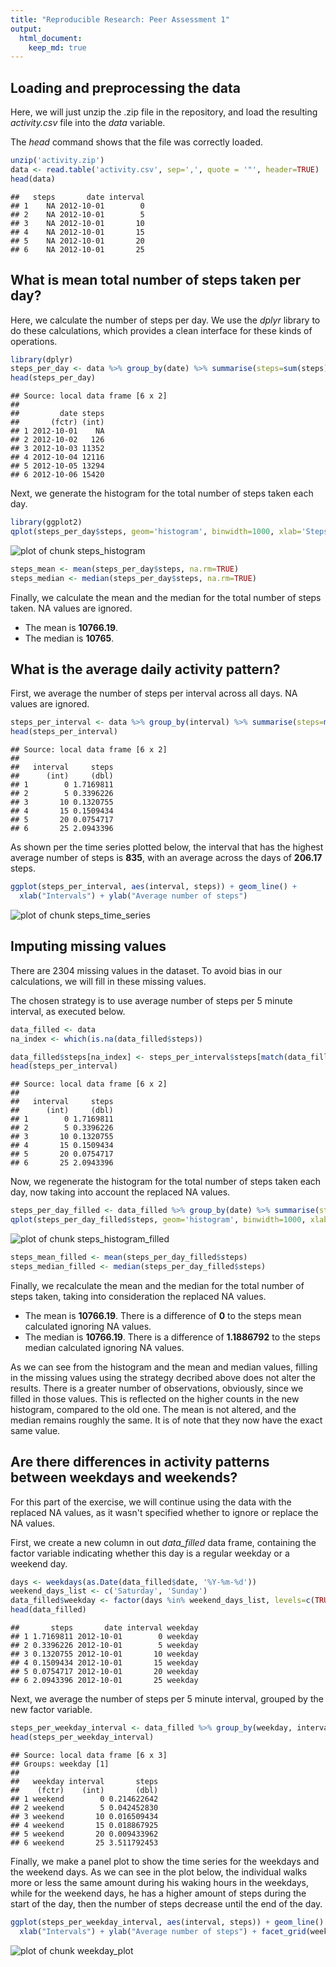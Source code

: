 ```yaml
---
title: "Reproducible Research: Peer Assessment 1"
output: 
  html_document:
    keep_md: true
---
```



## Loading and preprocessing the data
Here, we will just unzip the .zip file in the repository, and load the resulting *activity.csv* file into the *data* variable.

The *head* command shows that the file was correctly loaded.

```r
unzip('activity.zip')
data <- read.table('activity.csv', sep=',', quote = '"', header=TRUE)
head(data)
```

```
##   steps       date interval
## 1    NA 2012-10-01        0
## 2    NA 2012-10-01        5
## 3    NA 2012-10-01       10
## 4    NA 2012-10-01       15
## 5    NA 2012-10-01       20
## 6    NA 2012-10-01       25
```


## What is mean total number of steps taken per day?
Here, we calculate the number of steps per day. We use the *dplyr* library to do these calculations, which provides a clean interface for these kinds of operations.

```r
library(dplyr)
steps_per_day <- data %>% group_by(date) %>% summarise(steps=sum(steps))
head(steps_per_day)
```

```
## Source: local data frame [6 x 2]
## 
##         date steps
##       (fctr) (int)
## 1 2012-10-01    NA
## 2 2012-10-02   126
## 3 2012-10-03 11352
## 4 2012-10-04 12116
## 5 2012-10-05 13294
## 6 2012-10-06 15420
```

Next, we generate the histogram for the total number of steps taken each day.

```r
library(ggplot2)
qplot(steps_per_day$steps, geom='histogram', binwidth=1000, xlab='Steps per day', main='Histogram for steps per day')
```

![plot of chunk steps_histogram](figure/steps_histogram-1.png) 

```r
steps_mean <- mean(steps_per_day$steps, na.rm=TRUE)
steps_median <- median(steps_per_day$steps, na.rm=TRUE)
```

Finally, we calculate the mean and the median for the total number of steps taken. NA values are ignored.

- The mean is **10766.19**.
- The median is **10765**.

## What is the average daily activity pattern?
First, we average the number of steps per interval across all days. NA values are ignored.

```r
steps_per_interval <- data %>% group_by(interval) %>% summarise(steps=mean(steps, na.rm=TRUE))
head(steps_per_interval)
```

```
## Source: local data frame [6 x 2]
## 
##   interval     steps
##      (int)     (dbl)
## 1        0 1.7169811
## 2        5 0.3396226
## 3       10 0.1320755
## 4       15 0.1509434
## 5       20 0.0754717
## 6       25 2.0943396
```

As shown per the time series plotted below, the interval that has the highest average number of steps is **835**, with an average across the days of **206.17** steps.

```r
ggplot(steps_per_interval, aes(interval, steps)) + geom_line() +
  xlab("Intervals") + ylab("Average number of steps")
```

![plot of chunk steps_time_series](figure/steps_time_series-1.png) 

## Imputing missing values
There are 2304 missing values in the dataset.
To avoid bias in our calculations, we will fill in these missing values.

The chosen strategy is to use average number of steps per 5 minute interval, as executed below.

```r
data_filled <- data
na_index <- which(is.na(data_filled$steps))

data_filled$steps[na_index] <- steps_per_interval$steps[match(data_filled$interval[na_index], steps_per_interval$interval)]
head(steps_per_interval)
```

```
## Source: local data frame [6 x 2]
## 
##   interval     steps
##      (int)     (dbl)
## 1        0 1.7169811
## 2        5 0.3396226
## 3       10 0.1320755
## 4       15 0.1509434
## 5       20 0.0754717
## 6       25 2.0943396
```

Now, we regenerate the histogram for the total number of steps taken each day, now taking into account the replaced NA values.

```r
steps_per_day_filled <- data_filled %>% group_by(date) %>% summarise(steps=sum(steps))
qplot(steps_per_day_filled$steps, geom='histogram', binwidth=1000, xlab='Steps per day', main='Histogram for steps per day')
```

![plot of chunk steps_histogram_filled](figure/steps_histogram_filled-1.png) 

```r
steps_mean_filled <- mean(steps_per_day_filled$steps)
steps_median_filled <- median(steps_per_day_filled$steps)
```

Finally, we recalculate the mean and the median for the total number of steps taken, taking into consideration the replaced NA values.

- The mean is **10766.19**. There is a difference of **0** to the steps mean calculated ignoring NA values.
- The median is **10766.19**. There is a difference of **1.1886792** to the steps median calculated ignoring NA values.

As we can see from the histogram and the mean and median values, filling in the missing values using the strategy decribed above does not alter the results. There is a greater number of observations, obviously, since we filled in those values. This is reflected on the higher counts in the new histogram, compared to the old one. The mean is not altered, and the median remains roughly the same. It is of note that they now have the exact same value.

## Are there differences in activity patterns between weekdays and weekends?
For this part of the exercise, we will continue using the data with the replaced NA values, as it wasn't specified whether to ignore or replace the NA values.

First, we create a new column in out *data_filled* data frame, containing the factor variable indicating whether this day is a regular weekday or a weekend day.

```r
days <- weekdays(as.Date(data_filled$date, '%Y-%m-%d'))
weekend_days_list <- c('Saturday', 'Sunday')
data_filled$weekday <- factor(days %in% weekend_days_list, levels=c(TRUE, FALSE), labels=c('weekend', 'weekday'))
head(data_filled)
```

```
##       steps       date interval weekday
## 1 1.7169811 2012-10-01        0 weekday
## 2 0.3396226 2012-10-01        5 weekday
## 3 0.1320755 2012-10-01       10 weekday
## 4 0.1509434 2012-10-01       15 weekday
## 5 0.0754717 2012-10-01       20 weekday
## 6 2.0943396 2012-10-01       25 weekday
```

Next, we average the number of steps per 5 minute interval, grouped by the new factor variable.

```r
steps_per_weekday_interval <- data_filled %>% group_by(weekday, interval) %>% summarise(steps=mean(steps))
head(steps_per_weekday_interval)
```

```
## Source: local data frame [6 x 3]
## Groups: weekday [1]
## 
##   weekday interval       steps
##    (fctr)    (int)       (dbl)
## 1 weekend        0 0.214622642
## 2 weekend        5 0.042452830
## 3 weekend       10 0.016509434
## 4 weekend       15 0.018867925
## 5 weekend       20 0.009433962
## 6 weekend       25 3.511792453
```

Finally, we make a panel plot to show the time series for the weekdays and the weekend days. As we can see in the plot below, the individual walks more or less the same amount during his waking hours in the weekdays, while for the weekend days, he has a higher amount of steps during the start of the day, then the number of steps decrease until the end of the day.

```r
ggplot(steps_per_weekday_interval, aes(interval, steps)) + geom_line() +
  xlab("Intervals") + ylab("Average number of steps") + facet_grid(weekday ~ .)
```

![plot of chunk weekday_plot](figure/weekday_plot-1.png) 

